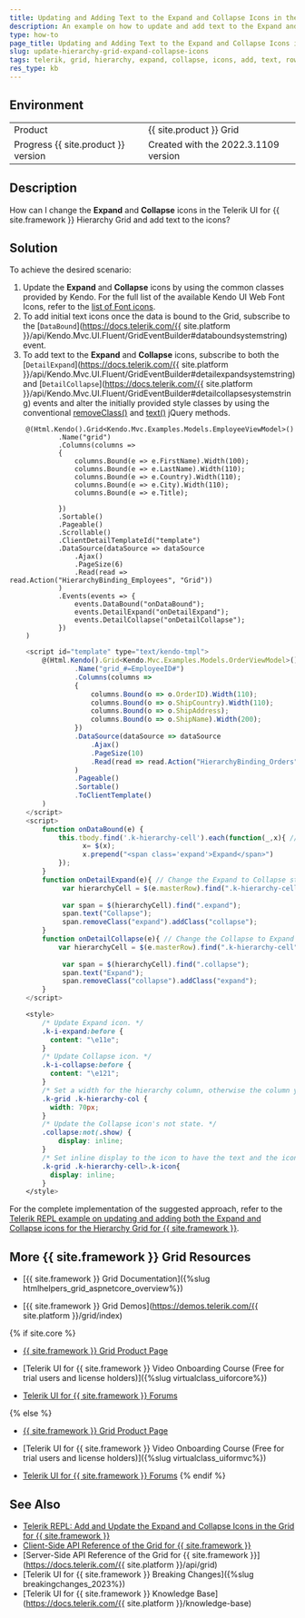 ```yaml
---
title: Updating and Adding Text to the Expand and Collapse Icons in the Hierarchy Grid
description: An example on how to update and add text to the Expand and Collapse icons for the Telerik UI for {{ site.framework }} hierarchical Grid.
type: how-to
page_title: Updating and Adding Text to the Expand and Collapse Icons in the Hierarchy Grid
slug: update-hierarchy-grid-expand-collapse-icons
tags: telerik, grid, hierarchy, expand, collapse, icons, add, text, rows
res_type: kb
---
```


## Environment

<table>
 <tr>
  <td>Product</td>
  <td>{{ site.product }} Grid</td>
 </tr>
 <tr>
  <td>Progress {{ site.product }} version</td>
  <td>Created with the 2022.3.1109 version</td>
 </tr>
</table>


## Description

How can I change the **Expand** and **Collapse** icons in the Telerik UI for {{ site.framework }} Hierarchy Grid and add text to the icons?

## Solution

To achieve the desired scenario:

1. Update the **Expand** and **Collapse** icons by using the common classes provided by Kendo. For the full list of the available Kendo UI Web Font Icons, refer to the [list of Font icons](/styles-and-layout/sass-themes/font-icons#list-of-font-icons).
1. To add initial text icons once the data is bound to the Grid, subscribe to the [`DataBound`](https://docs.telerik.com/{{ site.platform }}/api/Kendo.Mvc.UI.Fluent/GridEventBuilder#databoundsystemstring) event.
1. To add text to the **Expand** and **Collapse** icons, subscribe to both the [`DetailExpand`](https://docs.telerik.com/{{ site.platform }}/api/Kendo.Mvc.UI.Fluent/GridEventBuilder#detailexpandsystemstring) and [`DetailCollapse`](https://docs.telerik.com/{{ site.platform }}/api/Kendo.Mvc.UI.Fluent/GridEventBuilder#detailcollapsesystemstring) events and alter the initially provided style classes by using the conventional [removeClass()](https://api.jquery.com/removeclass/) and [text()](https://api.jquery.com/text/) jQuery methods.

```Index.cshtml
    @(Html.Kendo().Grid<Kendo.Mvc.Examples.Models.EmployeeViewModel>()
            .Name("grid")
            .Columns(columns =>
            {
                columns.Bound(e => e.FirstName).Width(100);
                columns.Bound(e => e.LastName).Width(110);
                columns.Bound(e => e.Country).Width(110);
                columns.Bound(e => e.City).Width(110);
                columns.Bound(e => e.Title);

            })
            .Sortable()
            .Pageable()
            .Scrollable()
            .ClientDetailTemplateId("template")
            .DataSource(dataSource => dataSource
                .Ajax()
                .PageSize(6)
                .Read(read => read.Action("HierarchyBinding_Employees", "Grid"))
            )
            .Events(events => {
                events.DataBound("onDataBound");
                events.DetailExpand("onDetailExpand");
                events.DetailCollapse("onDetailCollapse");
            })
    )
```
```Script.js
    <script id="template" type="text/kendo-tmpl">
        @(Html.Kendo().Grid<Kendo.Mvc.Examples.Models.OrderViewModel>()
                .Name("grid_#=EmployeeID#")
                .Columns(columns =>
                {
                    columns.Bound(o => o.OrderID).Width(110);
                    columns.Bound(o => o.ShipCountry).Width(110);
                    columns.Bound(o => o.ShipAddress);
                    columns.Bound(o => o.ShipName).Width(200);
                })
                .DataSource(dataSource => dataSource
                    .Ajax()
                    .PageSize(10)
                    .Read(read => read.Action("HierarchyBinding_Orders", "Grid", new { employeeID = "#=EmployeeID#" }))
                )
                .Pageable()
                .Sortable()
                .ToClientTemplate()
        )
    </script>
    <script>
        function onDataBound(e) {
            this.tbody.find('.k-hierarchy-cell').each(function(_,x){ // Append an initial icon and text.
                  x= $(x);
                  x.prepend("<span class='expand'>Expand</span>")
            });
        }
        function onDetailExpand(e){ // Change the Expand to Collapse state.
             var hierarchyCell = $(e.masterRow).find(".k-hierarchy-cell");
    
             var span = $(hierarchyCell).find(".expand");
             span.text("Collapse");
             span.removeClass("expand").addClass("collapse");
        }
        function onDetailCollapse(e){ // Change the Collapse to Expand state.
            var hierarchyCell = $(e.masterRow).find(".k-hierarchy-cell");
    
             var span = $(hierarchyCell).find(".collapse");
             span.text("Expand");
             span.removeClass("collapse").addClass("expand");
        }
    </script>
```
```Style.css
    <style>
        /* Update Expand icon. */
        .k-i-expand:before {
          content: "\e11e";
        }
        /* Update Collapse icon. */
        .k-i-collapse:before {
          content: "\e121";
        }
        /* Set a width for the hierarchy column, otherwise the column you swap it with will be shrunk. */
        .k-grid .k-hierarchy-col {
          width: 70px;
        }
        /* Update the Collapse icon's not state. */
        .collapse:not(.show) {
            display: inline;
        }
        /* Set inline display to the icon to have the text and the icon on the same line. */
        .k-grid .k-hierarchy-cell>.k-icon{
          display: inline;
        }
    </style>
```

For the complete implementation of the suggested approach, refer to the [Telerik REPL example on updating and adding both the Expand and Collapse icons for the Hierarchy Grid for {{ site.framework }}](https://netcorerepl.telerik.com/GnuPvvcu03wZcuCT49).

## More {{ site.framework }} Grid Resources

* [{{ site.framework }} Grid Documentation]({%slug htmlhelpers_grid_aspnetcore_overview%})

* [{{ site.framework }} Grid Demos](https://demos.telerik.com/{{ site.platform }}/grid/index)

{% if site.core %}
* [{{ site.framework }} Grid Product Page](https://www.telerik.com/aspnet-core-ui/grid)

* [Telerik UI for {{ site.framework }} Video Onboarding Course (Free for trial users and license holders)]({%slug virtualclass_uiforcore%})

* [Telerik UI for {{ site.framework }} Forums](https://www.telerik.com/forums/aspnet-core-ui)

{% else %}
* [{{ site.framework }} Grid Product Page](https://www.telerik.com/aspnet-mvc/grid)

* [Telerik UI for {{ site.framework }} Video Onboarding Course (Free for trial users and license holders)]({%slug virtualclass_uiformvc%})

* [Telerik UI for {{ site.framework }} Forums](https://www.telerik.com/forums/aspnet-mvc)
{% endif %}

## See Also

* [Telerik REPL: Add and Update the Expand and Collapse Icons in the Grid for {{ site.framework }}](https://netcorerepl.telerik.com/GnuPvvcu03wZcuCT49)
* [Client-Side API Reference of the Grid for {{ site.framework }}](https://docs.telerik.com/kendo-ui/api/javascript/ui/grid)
* [Server-Side API Reference of the Grid for {{ site.framework }}](https://docs.telerik.com/{{ site.platform }}/api/grid)
* [Telerik UI for {{ site.framework }} Breaking Changes]({%slug breakingchanges_2023%})
* [Telerik UI for {{ site.framework }} Knowledge Base](https://docs.telerik.com/{{ site.platform }}/knowledge-base)
